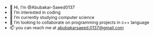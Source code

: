 - 👋 Hi, I’m @Abubakar-Saeed0137
- 👀 I’m interested in coding
- 🌱 I’m currently studying computer science 
- 💞️ I’m looking to collaborate on programming projects in c++ language
- 📫 you can reach me at abubakarsaeed.0137@gmail.com

<!---
Abubakar-Saeed0137/Abubakar-Saeed0137 is a ✨ special ✨ repository because its `README.md` (this file) appears on your GitHub profile.
You can click the Preview link to take a look at your changes.
--->
